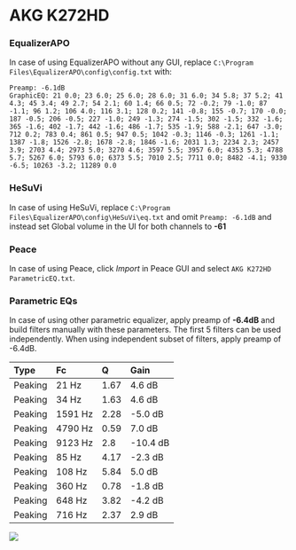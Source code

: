 # AKG K272HD

### EqualizerAPO
In case of using EqualizerAPO without any GUI, replace `C:\Program Files\EqualizerAPO\config\config.txt`
with:
```
Preamp: -6.1dB
GraphicEQ: 21 0.0; 23 6.0; 25 6.0; 28 6.0; 31 6.0; 34 5.8; 37 5.2; 41 4.3; 45 3.4; 49 2.7; 54 2.1; 60 1.4; 66 0.5; 72 -0.2; 79 -1.0; 87 -1.1; 96 1.2; 106 4.0; 116 3.1; 128 0.2; 141 -0.8; 155 -0.7; 170 -0.0; 187 -0.5; 206 -0.5; 227 -1.0; 249 -1.3; 274 -1.5; 302 -1.5; 332 -1.6; 365 -1.6; 402 -1.7; 442 -1.6; 486 -1.7; 535 -1.9; 588 -2.1; 647 -3.0; 712 0.2; 783 0.4; 861 0.5; 947 0.5; 1042 -0.3; 1146 -0.3; 1261 -1.1; 1387 -1.8; 1526 -2.8; 1678 -2.8; 1846 -1.6; 2031 1.3; 2234 2.3; 2457 3.9; 2703 4.4; 2973 5.0; 3270 4.6; 3597 5.5; 3957 6.0; 4353 5.3; 4788 5.7; 5267 6.0; 5793 6.0; 6373 5.5; 7010 2.5; 7711 0.0; 8482 -4.1; 9330 -6.5; 10263 -3.2; 11289 0.0
```

### HeSuVi
In case of using HeSuVi, replace `C:\Program Files\EqualizerAPO\config\HeSuVi\eq.txt` and omit `Preamp:
-6.1dB` and instead set Global volume in the UI for both channels to **-61**

### Peace
In case of using Peace, click *Import* in Peace GUI and select `AKG K272HD ParametricEQ.txt`.

### Parametric EQs
In case of using other parametric equalizer, apply preamp of **-6.4dB** and build filters manually
with these parameters. The first 5 filters can be used independently.
When using independent subset of filters, apply preamp of -6.4dB.

| Type    | Fc      |    Q | Gain     |
|:--------|:--------|:-----|:---------|
| Peaking | 21 Hz   | 1.67 | 4.6 dB   |
| Peaking | 34 Hz   | 1.63 | 4.6 dB   |
| Peaking | 1591 Hz | 2.28 | -5.0 dB  |
| Peaking | 4790 Hz | 0.59 | 7.0 dB   |
| Peaking | 9123 Hz | 2.8  | -10.4 dB |
| Peaking | 85 Hz   | 4.17 | -2.3 dB  |
| Peaking | 108 Hz  | 5.84 | 5.0 dB   |
| Peaking | 360 Hz  | 0.78 | -1.8 dB  |
| Peaking | 648 Hz  | 3.82 | -4.2 dB  |
| Peaking | 716 Hz  | 2.37 | 2.9 dB   |

![](https://raw.githubusercontent.com/jaakkopasanen/AutoEq/master/results/innerfidelity/sbaf-serious/AKG%20K272HD/AKG%20K272HD.png)